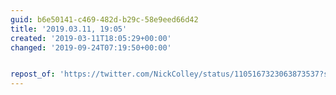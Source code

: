 ```yaml
---
guid: b6e50141-c469-482d-b29c-58e9eed66d42
title: '2019.03.11, 19:05'
created: '2019-03-11T18:05:29+00:00'
changed: '2019-09-24T07:19:50+00:00'


repost_of: 'https://twitter.com/NickColley/status/1105167323063873537?s=19'
---
```



